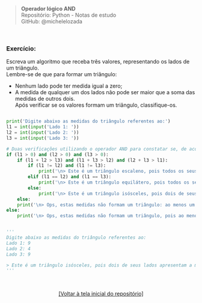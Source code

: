 > **Operador lógico AND**  
> Repositório: Python - Notas de estudo     
> GitHub: @michelelozada
&nbsp;
     
&nbsp;  
### Exercício:
Escreva um algoritmo que receba três valores, representando os lados de um triângulo.  
Lembre-se de que para formar um triângulo:  
- Nenhum lado pode ter medida igual a zero;  
 - A medida de qualquer um dos lados não pode ser maior que a soma das medidas de outros dois.  
Após verificar se os valores formam um triângulo, classifique-os.  

```py

print('Digite abaixo as medidas do triângulo referentes ao:')
l1 = int(input('Lado 1: '))
l2 = int(input('Lado 2: '))
l3 = int(input('Lado 3: '))

# Duas verificações utilizando o operador AND para constatar se, de acordo com as medidas fornecidas, se trata realmente de um triângulo.
if (l1 > 0) and (l2 > 0) and (l3 > 0):
	if (l1 + l2 > l3) and (l1 + l3 > l2) and (l2 + l3 > l1):
		if (l1 != l2) and (l1 != l3):
			print('\n> Este é um triângulo escaleno, pois todos os seus lados apresentam medidas diferentes.')
		elif (l1 == l2) and (l1 == l3):
			print('\n> Este é um triângulo equilátero, pois todos os seus lados são congruentes.')
		else:
			print('\n> Este é um triângulo isósceles, pois dois de seus lados apresentam a mesma medida.')
	else:
	print('\n> Ops, estas medidas não formam um triângulo: ao menos um dos valores indicados é maior que os outros dois.')
else:
	print('\n> Ops, estas medidas não formam um triângulo, pois ao menos um dos valores indicados é igual a zero.')


'''
Digite abaixo as medidas do triângulo referentes ao:
Lado 1: 9
Lado 2: 4
Lado 3: 9

> Este é um triângulo isósceles, pois dois de seus lados apresentam a mesma medida.
'''
```

&nbsp;

<div align="center">
<a href="https://github.com/michelelozada/Python-Study-Notes">[Voltar à tela inicial do repositório]</a>
</div>